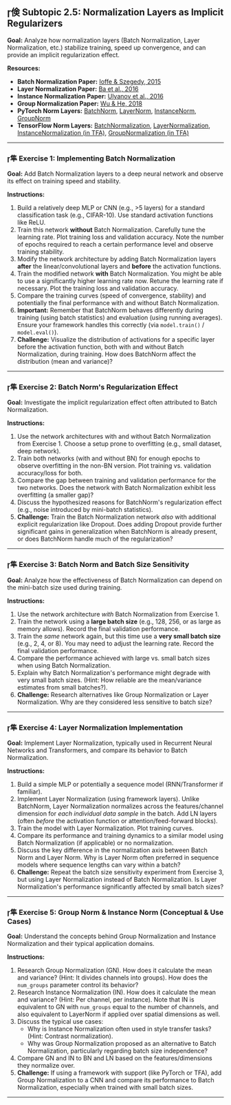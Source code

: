 ## 倹 Subtopic 2.5: Normalization Layers as Implicit Regularizers

**Goal:** Analyze how normalization layers (Batch Normalization, Layer Normalization, etc.) stabilize training, speed up convergence, and can provide an implicit regularization effect.

**Resources:**

* **Batch Normalization Paper:** [Ioffe & Szegedy, 2015](https://arxiv.org/abs/1502.03167)
* **Layer Normalization Paper:** [Ba et al., 2016](https://arxiv.org/abs/1607.06450)
* **Instance Normalization Paper:** [Ulyanov et al., 2016](https://arxiv.org/abs/1607.08022)
* **Group Normalization Paper:** [Wu & He, 2018](https://arxiv.org/abs/1803.08494)
* **PyTorch Norm Layers:** [BatchNorm](https://pytorch.org/docs/stable/generated/torch.nn.BatchNorm1d.html), [LayerNorm](https://pytorch.org/docs/stable/generated/torch.nn.LayerNorm.html), [InstanceNorm](https://pytorch.org/docs/stable/generated/torch.nn.InstanceNorm1d.html), [GroupNorm](https://pytorch.org/docs/stable/generated/torch.nn.GroupNorm.html)
* **TensorFlow Norm Layers:** [BatchNormalization](https://www.tensorflow.org/api_docs/python/tf/keras/layers/BatchNormalization), [LayerNormalization](https://www.tensorflow.org/api_docs/python/tf/keras/layers/LayerNormalization), [InstanceNormalization (in TFA)](https://www.tensorflow.org/addons/api_docs/python/tfa/layers/InstanceNormalization), [GroupNormalization (in TFA)](https://www.tensorflow.org/addons/api_docs/python/tfa/layers/GroupNormalization)

---

### 隼 **Exercise 1: Implementing Batch Normalization**

**Goal:** Add Batch Normalization layers to a deep neural network and observe its effect on training speed and stability.

**Instructions:**

1.  Build a relatively deep MLP or CNN (e.g., >5 layers) for a standard classification task (e.g., CIFAR-10). Use standard activation functions like ReLU.
2.  Train this network **without** Batch Normalization. Carefully tune the learning rate. Plot training loss and validation accuracy. Note the number of epochs required to reach a certain performance level and observe training stability.
3.  Modify the network architecture by adding Batch Normalization layers **after** the linear/convolutional layers and **before** the activation functions.
4.  Train the modified network **with** Batch Normalization. You might be able to use a significantly higher learning rate now. Retune the learning rate if necessary. Plot the training loss and validation accuracy.
5.  Compare the training curves (speed of convergence, stability) and potentially the final performance with and without Batch Normalization.
6.  **Important:** Remember that BatchNorm behaves differently during training (using batch statistics) and evaluation (using running averages). Ensure your framework handles this correctly (via `model.train()` / `model.eval()`).
7.  **Challenge:** Visualize the distribution of activations for a specific layer before the activation function, both with and without Batch Normalization, during training. How does BatchNorm affect the distribution (mean and variance)?

---

### 隼 **Exercise 2: Batch Norm's Regularization Effect**

**Goal:** Investigate the implicit regularization effect often attributed to Batch Normalization.

**Instructions:**

1.  Use the network architectures with and without Batch Normalization from Exercise 1. Choose a setup prone to overfitting (e.g., small dataset, deep network).
2.  Train both networks (with and without BN) for enough epochs to observe overfitting in the non-BN version. Plot training vs. validation accuracy/loss for both.
3.  Compare the gap between training and validation performance for the two networks. Does the network with Batch Normalization exhibit less overfitting (a smaller gap)?
4.  Discuss the hypothesized reasons for BatchNorm's regularization effect (e.g., noise introduced by mini-batch statistics).
5.  **Challenge:** Train the Batch Normalization network *also* with additional explicit regularization like Dropout. Does adding Dropout provide further significant gains in generalization when BatchNorm is already present, or does BatchNorm handle much of the regularization?

---

### 隼 **Exercise 3: Batch Norm and Batch Size Sensitivity**

**Goal:** Analyze how the effectiveness of Batch Normalization can depend on the mini-batch size used during training.

**Instructions:**

1.  Use the network architecture *with* Batch Normalization from Exercise 1.
2.  Train the network using a **large batch size** (e.g., 128, 256, or as large as memory allows). Record the final validation performance.
3.  Train the *same* network again, but this time use a **very small batch size** (e.g., 2, 4, or 8). You may need to adjust the learning rate. Record the final validation performance.
4.  Compare the performance achieved with large vs. small batch sizes when using Batch Normalization.
5.  Explain why Batch Normalization's performance might degrade with very small batch sizes. (Hint: How reliable are the mean/variance estimates from small batches?).
6.  **Challenge:** Research alternatives like Group Normalization or Layer Normalization. Why are they considered less sensitive to batch size?

---

### 隼 **Exercise 4: Layer Normalization Implementation**

**Goal:** Implement Layer Normalization, typically used in Recurrent Neural Networks and Transformers, and compare its behavior to Batch Normalization.

**Instructions:**

1.  Build a simple MLP or potentially a sequence model (RNN/Transformer if familiar).
2.  Implement Layer Normalization (using framework layers). Unlike BatchNorm, Layer Normalization normalizes across the features/channel dimension for *each individual data sample* in the batch. Add LN layers (often *before* the activation function or attention/feed-forward blocks).
3.  Train the model with Layer Normalization. Plot training curves.
4.  Compare its performance and training dynamics to a similar model using Batch Normalization (if applicable) or no normalization.
5.  Discuss the key difference in the normalization axis between Batch Norm and Layer Norm. Why is Layer Norm often preferred in sequence models where sequence lengths can vary within a batch?
6.  **Challenge:** Repeat the batch size sensitivity experiment from Exercise 3, but using Layer Normalization instead of Batch Normalization. Is Layer Normalization's performance significantly affected by small batch sizes?

---

### 隼 **Exercise 5: Group Norm & Instance Norm (Conceptual & Use Cases)**

**Goal:** Understand the concepts behind Group Normalization and Instance Normalization and their typical application domains.

**Instructions:**

1.  Research Group Normalization (GN). How does it calculate the mean and variance? (Hint: It divides channels into groups). How does the `num_groups` parameter control its behavior?
2.  Research Instance Normalization (IN). How does it calculate the mean and variance? (Hint: Per channel, per instance). Note that IN is equivalent to GN with `num_groups` equal to the number of channels, and also equivalent to LayerNorm if applied over spatial dimensions as well.
3.  Discuss the typical use cases:
    * Why is Instance Normalization often used in style transfer tasks? (Hint: Contrast normalization).
    * Why was Group Normalization proposed as an alternative to Batch Normalization, particularly regarding batch size independence?
4.  Compare GN and IN to BN and LN based on the features/dimensions they normalize over.
5.  **Challenge:** If using a framework with support (like PyTorch or TFA), add Group Normalization to a CNN and compare its performance to Batch Normalization, especially when trained with small batch sizes.

---
